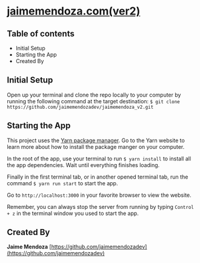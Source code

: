 # [jaimemendoza.com(ver2)](https://github.com/jaimemendozadev/jaimemendoza_v2.git)

## Table of contents

- Initial Setup
- Starting the App
- Created By

## Initial Setup

Open up your terminal and clone the repo locally to your computer by running the following command at the target destination: `$ git clone https://github.com/jaimemendozadev/jaimemendoza_v2.git`


## Starting the App
This project uses the [Yarn package manager](https://yarnpkg.com/en/). Go to the Yarn website to learn more about how to install the package manger on your computer.

In the root of the app, use your terminal to run `$ yarn install` to install all the app dependencies. Wait until everything finishes loading.

Finally in the first terminal tab, or in another opened terminal tab, run the command `$ yarn run start` to start the app.

Go to `http://localhost:3000` in your favorite browser to view the website. 

Remember, you can always stop the server from running by typing `Control + z` in the terminal window you used to start the app.

## Created By

**Jaime Mendoza**
[https://github.com/jaimemendozadev](https://github.com/jaimemendozadev)
